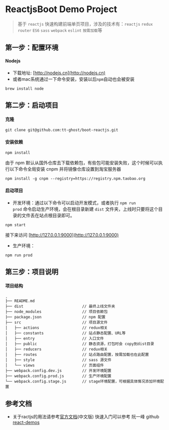 # ReactjsBoot Demo Project

> 基于 <code>reactjs</code> 快速构建前端单页项目，涉及的技术有：<code>reactjs</code> <code>redux</code> <code>router</code> <code>ES6</code> <code>sass</code> <code>webpack</code> <code>eslint</code> <code>按需加载</code>等

## 第一步：配置环境

#### Nodejs
+ 下载地址: [http://nodejs.cn](http://nodejs.cn)
+ 或者mac系统通过一下命令安装，安装以后<code>npm</code>自动也会被安装
```shell
brew install node
```


## 第二步：启动项目

#### 克隆
```shell
git clone git@github.com:tt-ghost/boot-reactjs.git
```
#### 安装依赖
```shell
npm install
```
由于 npm 默认从国外仓库去下载依赖包，有些包可能安装失败，这个时候可以执行以下命令全局安装 cnpm 并将镜像仓库设置到淘宝服务器
```shell
npm install -g cnpm --registry=https://registry.npm.taobao.org
```

#### 启动项目
+ 开发环境：通过以下命令可以启动开发模式，或者执行 <code>npm run prod</code> 命令启动生产环境，会在根目录新建 <code>dist</code> 文件夹，上线时只要将这个目录的文件丢在站点根目录即可。
```shell
npm start
```
接下来访问 [http://127.0.0.1:9000](http://127.0.0.1:9000)
+ 生产环境：
```shell
npm run prod
```

## 第三步：项目说明

#### 项目结构
```linux
.
├── README.md                      
├── dist                          // 最终上线文件夹
├── node_modules                  // 项目依赖包
├── package.json                  // npm 配置
├── src                           // 项目源文件
│   ├── actions                   // redux相关
│   ├── constants                 // 站点静态配置、URL等
│   ├── entry                     // 入口文件
│   ├── public                    // 静态资源，打包时会 copy到dist目录
│   ├── reducers                  // redux相关
│   ├── routes                    // 站点路由配置，按需加载也在此配置
│   ├── style                     // sass 源文件
│   └── views                     // 页面组件
├── webpack.config.dev.js         // 开发环境配置
├── webpack.config.prod.js        // 生产环境配置
└── webpack.config.stage.js       // stage环境配置，可根据具体情况添加环境配置
```

## 参考文档
+ 关于ractjs的用法请参考[官方文档](http://reactjs.cn/)(中文版)
快速入门可以参考 阮一峰 github [react-demos](https://github.com/ruanyf/react-demos)

